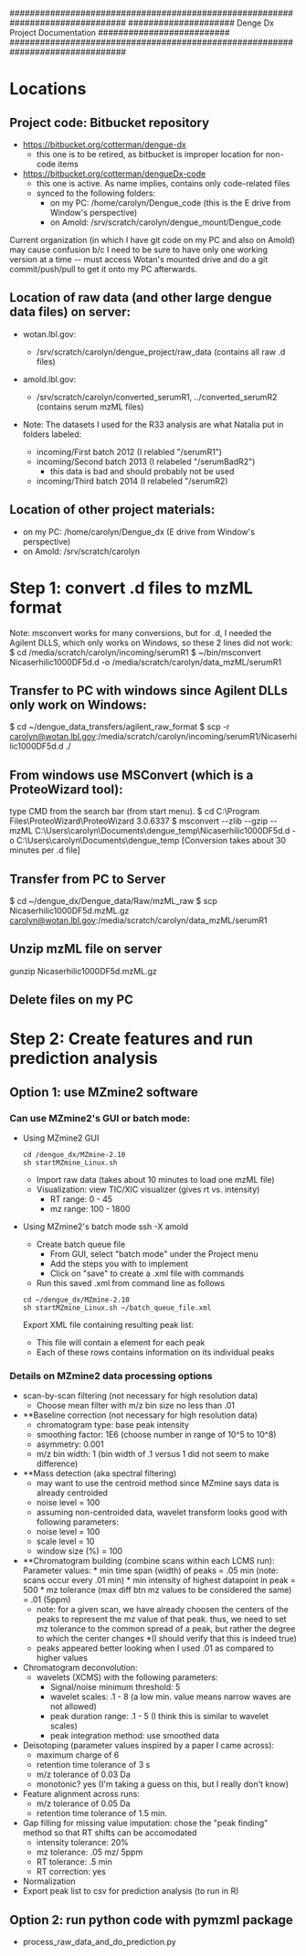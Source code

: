 
###############################################################################
##################### Denge Dx Project Documentation ##########################
###############################################################################

Locations
=========

## Project code: Bitbucket repository
* https://bitbucket.org/cotterman/dengue-dx 
    * this one is to be retired, as bitbucket is improper location for non-code items
* https://bitbucket.org/cotterman/dengueDx-code
    * this one is active. As name implies, contains only code-related files
    * synced to the following folders:
        * on my PC: /home/carolyn/Dengue_code (this is the E drive from Window's perspective)
        * on Amold: /srv/scratch/carolyn/dengue_mount/Dengue_code

Current organization (in which I have git code on my PC and also on Amold)
may cause confusion b/c I need to be sure to have only one working version at a time -- 
must access Wotan's mounted drive and do a git commit/push/pull to get it onto my PC afterwards.


## Location of raw data (and other large dengue data files) on server: 
* wotan.lbl.gov: 
    * /srv/scratch/carolyn/dengue_project/raw_data (contains all raw .d files)
* amold.lbl.gov:
    * /srv/scratch/carolyn/converted_serumR1, ../converted_serumR2 (contains serum mzML files)

* Note: The datasets I used for the R33 analysis are what Natalia put in folders labeled:
    * incoming/First batch 2012 (I relabled "/serumR1")
    * incoming/Second batch 2013 (I relabeled "/serumBadR2")
        * this data is bad and should probably not be used
    * incoming/Third batch 2014 (I relabeled "/serumR2)

## Location of other project materials:
* on my PC: /home/carolyn/Dengue_dx (E drive from Window's perspective)
* on Amold: /srv/scratch/carolyn


Step 1: convert .d files to mzML format 
========================================

Note: msconvert works for many conversions, but for .d, I needed the Agilent DLLS, which only works on Windows, so these 2 lines did not work:
  $ cd /media/scratch/carolyn/incoming/serumR1
  $ ~/bin/msconvert Nicaserhilic1000DF5d.d -o /media/scratch/carolyn/data_mzML/serumR1

## Transfer to PC with windows since Agilent DLLs only work on Windows:
$ cd ~/dengue_data_transfers/agilent_raw_format
$ scp -r carolyn@wotan.lbl.gov:/media/scratch/carolyn/incoming/serumR1/Nicaserhilic1000DF5d.d ./

## From windows use MSConvert (which is a ProteoWizard tool):
type CMD from the search bar (from start menu).
$ cd C:\Program Files\ProteoWizard\ProteoWizard 3.0.6337
$ msconvert --zlib --gzip --mzML C:\Users\carolyn\Documents\dengue_temp\Nicaserhilic1000DF5d.d -o C:\Users\carolyn\Documents\dengue_temp
[Conversion takes about 30 minutes per .d file]

## Transfer from PC to Server
$ cd ~/dengue_dx/Dengue_data/Raw/mzML_raw
$ scp Nicaserhilic1000DF5d.mzML.gz carolyn@wotan.lbl.gov:/media/scratch/carolyn/data_mzML/serumR1

## Unzip mzML file on server
gunzip Nicaserhilic1000DF5d.mzML.gz

## Delete files on my PC



Step 2: Create features and run prediction analysis
===================================================

## Option 1: use MZmine2 software

### Can use MZmine2's GUI or batch mode:

* Using MZmine2 GUI
    ```
    cd /dengue_dx/MZmine-2.10
    sh startMZmine_Linux.sh
    ```
    * Import raw data (takes about 10 minutes to load one mzML file)
    * Visualization: view TIC/XIC visualizer (gives rt vs. intensity) 
       * RT range: 0 - 45
       * mz range: 100 - 1800

* Using MZmine2's batch mode
    ssh -X amold

    * Create batch queue file
       * From GUI, select "batch mode" under the Project menu
       * Add the steps you with to implement
       * Click on "save" to create a .xml file with commands
    * Run this saved .xml from command line as follows
    ```
    cd ~/dengue_dx/MZmine-2.10
    sh startMZmine_Linux.sh ~/batch_queue_file.xml
    ```
    Export XML file containing resulting peak list:
    * This file will contain a <row> element for each peak
    * Each of these rows contains information on its individual peaks

### Details on MZmine2 data processing options

* scan-by-scan filtering (not necessary for high resolution data)
   * Choose mean filter with m/z bin size no less than .01
* **Baseline correction (not necessary for high resolution data)
   * chromatogram type: base peak intensity
   * smoothing factor: 1E6 (choose number in range of 10^5 to 10^8)
   * asymmetry: 0.001
   * m/z bin width: 1 (bin width of .1 versus 1 did not seem to make difference)
* **Mass detection (aka spectral filtering)
   * may want to use the centroid method since MZmine says data is already centroided
	* noise level = 100
   * assuming non-centroided data, wavelet transform looks good with following parameters:
	* noise level = 100
	* scale level = 10
	* window size (%) = 100
* **Chromatogram building (combine scans within each LCMS run):  
   Parameter values:
      * min time span (width) of peaks = .05 min (note: scans occur every .01 min)
      * min intensity of highest datapoint in peak = 500
      * mz tolerance (max diff btn mz values to be considered the same) = .01 (5ppm)
	* note: for a given scan, we have already choosen the centers of the peaks 
 	  to represent the mz value of that peak.  thus, we need to set mz tolerance
	  to the common spread of a peak, but rather the degree to which the center changes 
        *(I should verify that this is indeed true)
	* peaks appeared better looking when I used .01 as compared to higher values
* Chromatogram deconvolution: 
   * wavelets (XCMS) with the following parameters:
       * Signal/noise minimum threshold: 5
       * wavelet scales: .1 - 8 (a low min. value means narrow waves are not allowed)
       * peak duration range: .1 - 5 (I think this is similar to wavelet scales)
       * peak integration method: use smoothed data
* Deisotoping (parameter values inspired by a paper I came across): 
   * maximum charge of 6
   * retention time tolerance of 3 s
   * m/z tolerance of 0.03 Da
   * monotonic?  yes (I'm taking a guess on this, but I really don't know)
* Feature alignment across runs:
   * m/z tolerance of 0.05 Da
   * retention time tolerance of 1.5 min.
* Gap filling for missing value imputation: chose the "peak finding" method so that RT shifts can be accomodated
   * intensity tolerance: 20%
   * mz tolerance: .05 mz/ 5ppm
   * RT tolerance: .5 min
   * RT correction: yes
* Normalization
* Export peak list to csv for prediction analysis (to run in R)


## Option 2: run python code with pymzml package

* process_raw_data_and_do_prediction.py







